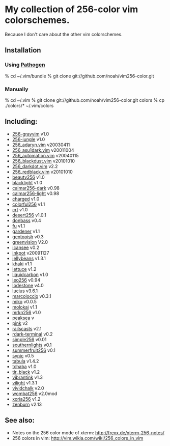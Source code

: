 # My collection of 256-color vim colorschemes.

Because I don't care about the other vim colorschemes.

## Installation

### Using [Pathogen](http://www.vim.org/scripts/script.php?script_id=2332)

% cd ~/.vim/bundle
% git clone git://github.com/noah/vim256-color.git

### Manually

% cd ~/.vim 
% git clone git://github.com/noah/vim256-color.git colors
% cp ./colors/* ~/.vim/colors

## Including:

* [256-grayvim](http://www.vim.org/scripts/download_script.php?src_id=12849) v1.0
* [256-jungle](http://www.vim.org/scripts/script.php?script_id=2240&rating=helpful) v1.0
* [256_adaryn.vim](http://www.frexx.de/xterm-256-notes/themes/256_adaryn.vim) v20030411
* [256_asu1dark.vim](http://www.frexx.de/xterm-256-notes/themes/256_asu1dark.vim) v20011004
* [256_automation.vim](http://www.frexx.de/xterm-256-notes/themes/256_automation.vim) v20040115
* [256_blackdust.vim](http://www.frexx.de/xterm-256-notes/themes/256_blackdust.vim) v20101010
* [256_darkdot.vim](http://www.frexx.de/xterm-256-notes/themes/256_darkdot.vim) v2.2
* [256_redblack.vim](http://www.frexx.de/xterm-256-notes/themes/256_redblack.vim) v20101010
* [beauty256](http://www.vim.org/scripts/script.php?script_id=2197) v1.0
* [blacklight](http://www.vim.org/scripts/script.php?script_id=1596) v1.0
* [calmar256-dark](http://www.vim.org/scripts/download_script.php?src_id=7571) v0.98
* [calmar256-light](http://www.vim.org/scripts/download_script.php?src_id=7572) v0.98
* [charged](http://www.vim.org/scripts/script.php?script_id=2513) v1.0
* [colorful256](http://www.vim.org/scripts/script.php?script_id=2034) v1.1
* [crt](http://www.vim.org/scripts/script.php?script_id=1576) v1.0
* [desert256](http://www.vim.org/scripts/download_script.php?src_id=4055) v1.0.1
* [donbass](http://www.vim.org/scripts/download_script.php?src_id=11176) v0.4
* [fu](http://www.vim.org/scripts/script.php?script_id=3117) v1.1
* [gardener](http://www.vim.org/scripts/download_script.php?src_id=4682) v1.1
* [gentooish](http://www.vim.org/scripts/script.php?script_id=2474) v0.3
* [greenvision](http://www.vim.org/scripts/script.php?script_id=2155) V2.0
* [icansee](http://www.vim.org/scripts/download_script.php?src_id=7656) v0.2
* [inkpot](http://www.vim.org/scripts/download_script.php?src_id=11833) v20091127
* [jellybeans](http://www.vim.org/scripts/download_script.php?src_id=10690) v1.3.1
* [khaki](http://www.vim.org/scripts/download_script.php?src_id=7569) v1.1
* [lettuce](http://www.vim.org/scripts/script.php?script_id=1975) v1.2
* [liquidcarbon](http://www.vim.org/scripts/script.php?script_id=3274) v1.0
* [leo256](http://www.vim.org/scripts/script.php?script_id=2156) v0.94
* [lodestone](http://www.vim.org/scripts/download_script.php?src_id=13736) v4.0
* [lucius](http://www.vim.org/scripts/script.php?script_id=2536) v3.6.1
* [marcoloccio](http://www.vim.org/scripts/download_script.php?src_id=12609) v0.3.1
* [miko](http://www.vim.org/scripts/script.php?script_id=2452) v0.0.5
* [molokai](http://www.vim.org/scripts/download_script.php?src_id=9750) v1.1
* [mrkn256](http://www.vim.org/scripts/script.php?script_id=2974) v1.0
* [peaksea](http://www.vim.org/scripts/download_script.php?src_id=12309) v
* [pink](http://www.vim.org/scripts/script.php?script_id=2281) v2
* [railscasts](http://www.vim.org/scripts/download_script.php?src_id=8379) v2.1
* [rdark-terminal](http://www.vim.org/scripts/script.php?script_id=3202) v0.2
* [simple256](http://www.vim.org/scripts/script.php?script_id=1962) v0.01
* [southernlights](http://www.vim.org/scripts/script.php?script_id=3292) v0.1
* [summerfruit256](http://www.vim.org/scripts/download_script.php?src_id=1015377) v0.1
* [synic](http://www.vim.org/scripts/script.php?script_id=1897) v0.5
* [tabula](http://www.vim.org/scripts/script.php?script_id=1718) v1.4.2
* [tchaba](http://www.vim.org/scripts/script.php?script_id=3272) v1.0
* [tir_black](http://www.vim.org/scripts/script.php?script_id=2777) v1.2
* [vibrantink](http://www.vim.org/scripts/download_script.php?src_id=10117) v1.3
* [vilight](http://www.vim.org/scripts/script.php?script_id=2776) v1.3.1
* [vividchalk](http://www.vim.org/scripts/script.php?script_id=1891) v2.0
* [wombat256](http://www.vim.org/scripts/download_script.php?src_id=13400) v2.0mod
* [xoria256](http://www.vim.org/scripts/script.php?script_id=2140) v1.2
* [zenburn](http://www.vim.org/scripts/download_script.php?src_id=11576) v2.13

## See also:

* Notes on the 256 color mode of xterm: http://frexx.de/xterm-256-notes/
* 256 colors in vim: http://vim.wikia.com/wiki/256_colors_in_vim
